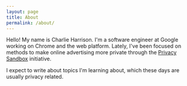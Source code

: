 ```yaml
---
layout: page
title: About
permalink: /about/
---
```


Hello! My name is Charlie Harrison. I'm a software engineer at Google working on Chrome and the web platform.
Lately, I've been focused on methods to make online advertising more private through the [Privacy Sandbox](https://privacysandbox.com/) initiative.

I expect to write about topics I'm learning about, which these days are usually privacy related.